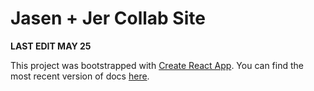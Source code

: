 # Jasen + Jer Collab Site

**LAST EDIT MAY 25**

This project was bootstrapped with [Create React App](https://github.com/facebookincubator/create-react-app). You can find the most recent version of docs [here](https://github.com/facebookincubator/create-react-app/blob/master/packages/react-scripts/template/README.md).
